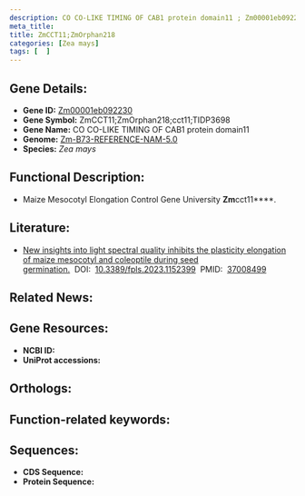 ```yaml
---
description: CO CO-LIKE TIMING OF CAB1 protein domain11 ; Zm00001eb092230 ; Zea mays
meta_title:
title: ZmCCT11;ZmOrphan218
categories: [Zea mays]
tags: [  ]
---
```


## Gene Details:
- **Gene ID:**	[Zm00001eb092230]()
- **Gene Symbol:** ZmCCT11;ZmOrphan218;cct11;TIDP3698
- **Gene Name:** CO CO-LIKE TIMING OF CAB1 protein domain11
- **Genome:** [Zm-B73-REFERENCE-NAM-5.0]()
- **Species:** *Zea mays*

## Functional Description:
   - Maize Mesocotyl Elongation Control Gene University **Zm**cct11****.

## Literature:
   - [New insights into light spectral quality inhibits the plasticity elongation of maize mesocotyl and coleoptile during seed germination.]( https://www.frontiersin.org/articles/10.3389/fpls.2023.1152399/full)&nbsp;&nbsp;DOI:&nbsp;&nbsp;[10.3389/fpls.2023.1152399](https://www.frontiersin.org/articles/10.3389/fpls.2023.1152399/full)&nbsp;&nbsp;PMID:&nbsp;&nbsp;[37008499](https://pubmed.ncbi.nlm.nih.gov/37008499/)

## Related News:

## Gene Resources:
- **NCBI ID:** [](https://www.ncbi.nlm.nih.gov/gene/?term=)
- **UniProt accessions:** [](https://www.uniprot.org/uniprotkb//entry)

## Orthologs:

## Function-related keywords:


## Sequences:
- **CDS Sequence:**
- **Protein Sequence:**
